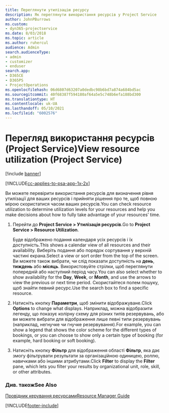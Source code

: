 ```yaml
---
title: Переглянути утилізацію ресурсу
description: Як переглянути використання ресурсів у Project Service
author: JohnPBurrows
ms.custom:
- dyn365-projectservice
ms.date: 8/03/2018
ms.topic: article
ms.author: ruhercul
audience: Admin
search.audienceType:
- admin
- customizer
- enduser
search.app:
- D365CE
- D365PS
- ProjectOperations
ms.openlocfilehash: 06d6807d63207a0dedbc98b6bd7a874a684bd5ac
ms.sourcegitcommit: 40f68387f594180af64a5e5c748b6efa188bd300
ms.translationtype: HT
ms.contentlocale: uk-UA
ms.lasthandoff: 05/10/2021
ms.locfileid: "6002576"
---
```

# <a name="view-resource-utilization-project-service"></a><span data-ttu-id="d4a4e-103">Перегляд використання ресурсів (Project Service)</span><span class="sxs-lookup"><span data-stu-id="d4a4e-103">View resource utilization (Project Service)</span></span>

[!include [banner](../includes/psa-now-project-operations.md)]

[!INCLUDE[cc-applies-to-psa-app-1x-2x](../includes/cc-applies-to-psa-app-1x-2x.md)]

<span data-ttu-id="d4a4e-104">Ви можете перевірити використання ресурсів для визначення рівня утилізації для ваших ресурсів і прийняти рішення про те, щоб повною мірою скористатися часом ваших ресурсів.</span><span class="sxs-lookup"><span data-stu-id="d4a4e-104">You can check resource utilization to determine utilization levels for your resources and help you make decisions about how to fully take advantage of your resources’ time.</span></span>  
  
1. <span data-ttu-id="d4a4e-105">Перейти до **Project Service > Утилізація ресурсів**.</span><span class="sxs-lookup"><span data-stu-id="d4a4e-105">Go to **Project Service > Resource Utilization**.</span></span> 

     <span data-ttu-id="d4a4e-106">Буде відображено подання календаря усіх ресурсів і їх доступність.</span><span class="sxs-lookup"><span data-stu-id="d4a4e-106">This shows a calendar view of all resources and their availability.</span></span> <span data-ttu-id="d4a4e-107">Виберіть подання або порядок сортування у верхній частині екрана.</span><span class="sxs-lookup"><span data-stu-id="d4a4e-107">Select a view or sort order from the top of the screen.</span></span> <span data-ttu-id="d4a4e-108">Ви можете також вибрати, чи слід показати доступність на **день**, **тиждень** або **місяць**. Використовуйте стрілки, щоб переглянути попередній або наступний період часу.</span><span class="sxs-lookup"><span data-stu-id="d4a4e-108">You can also select whether to show availability for the **Day**, **Week**, or **Month**, and use the arrows to view the previous or next time period.</span></span> <span data-ttu-id="d4a4e-109">Скористайтеся полем пошуку, щоб знайти певний ресурс.</span><span class="sxs-lookup"><span data-stu-id="d4a4e-109">Use the search box to find a specific resource.</span></span>      
  
2. <span data-ttu-id="d4a4e-110">Натисніть кнопку **Параметри**, щоб змінити відображуване.</span><span class="sxs-lookup"><span data-stu-id="d4a4e-110">Click **Options** to change what displays.</span></span> <span data-ttu-id="d4a4e-111">Наприклад, можна відобразити легенду, що показує колірну схему для різних типів резервувань, або ви можете вибрати для відображення лише певні типи резервувань (наприклад, негнучке чи гнучке резервування).</span><span class="sxs-lookup"><span data-stu-id="d4a4e-111">For example, you can show a legend that shows the color scheme for the different types of bookings, or you can choose to show only a certain type of booking (for example, hard booking or soft booking).</span></span>  

3. <span data-ttu-id="d4a4e-112">Натисніть кнопку **Фільтр** для відображення області **Фільтр**, яка дає змогу фільтрувати результати за організаційною одиницею, роллю, навичками або іншими атрибутами.</span><span class="sxs-lookup"><span data-stu-id="d4a4e-112">Click **Filter** to display the **Filter** pane, which lets you filter your results by organizational unit, role, skill, or other attributes.</span></span>  
  
### <a name="see-also"></a><span data-ttu-id="d4a4e-113">Див. також</span><span class="sxs-lookup"><span data-stu-id="d4a4e-113">See Also</span></span>  
 [<span data-ttu-id="d4a4e-114">Провідник керування ресурсами</span><span class="sxs-lookup"><span data-stu-id="d4a4e-114">Resource Manager Guide</span></span>](../psa/resource-manager-guide.md)


[!INCLUDE[footer-include](../includes/footer-banner.md)]